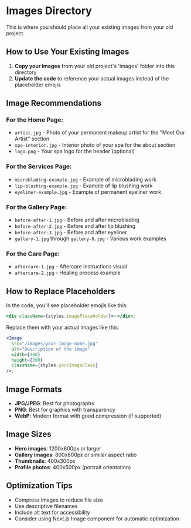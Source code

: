 # Images Directory

This is where you should place all your existing images from your old project.

## How to Use Your Existing Images

1. **Copy your images** from your old project's 'images' folder into this directory
2. **Update the code** to reference your actual images instead of the placeholder emojis

## Image Recommendations

### For the Home Page:
- `artist.jpg` - Photo of your permanent makeup artist for the "Meet Our Artist" section
- `spa-interior.jpg` - Interior photo of your spa for the about section
- `logo.png` - Your spa logo for the header (optional)

### For the Services Page:
- `microblading-example.jpg` - Example of microblading work
- `lip-blushing-example.jpg` - Example of lip blushing work
- `eyeliner-example.jpg` - Example of permanent eyeliner work

### For the Gallery Page:
- `before-after-1.jpg` - Before and after microblading
- `before-after-2.jpg` - Before and after lip blushing
- `before-after-3.jpg` - Before and after eyeliner
- `gallery-1.jpg` through `gallery-8.jpg` - Various work examples

### For the Care Page:
- `aftercare-1.jpg` - Aftercare instructions visual
- `aftercare-2.jpg` - Healing process example

## How to Replace Placeholders

In the code, you'll see placeholder emojis like this:
```jsx
<div className={styles.imagePlaceholder}>✨</div>;
```

Replace them with your actual images like this:
```jsx
<Image
  src="/images/your-image-name.jpg"
  alt="Description of the image"
  width={400}
  height={300}
  className={styles.yourImageClass}
/>;
```

## Image Formats
- **JPG/JPEG**: Best for photographs
- **PNG**: Best for graphics with transparency
- **WebP**: Modern format with good compression (if supported)

## Image Sizes
- **Hero images**: 1200x600px or larger
- **Gallery images**: 800x600px or similar aspect ratio
- **Thumbnails**: 400x300px
- **Profile photos**: 400x500px (portrait orientation)

## Optimization Tips
- Compress images to reduce file size
- Use descriptive filenames
- Include alt text for accessibility
- Consider using Next.js Image component for automatic optimization
